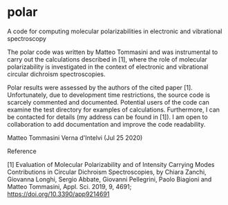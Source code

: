 # polar
 A code for computing molecular polarizabilities in electronic and vibrational spectroscopy
 
 The polar code was written by Matteo Tommasini and was instrumental to carry out the calculations described in [1], where the role of molecular polarizability is investigated in the context of electronic and vibrational circular dichroism spectroscopies.

 Polar results were assessed by the authors of the cited paper [1]. Unfortunately, due to development time restrictions, the source code is scarcely commented and documented. Potential users of the code can examine the test directory for examples of calculations. Furthermore, I can be contacted for details (my address can be found in [1]). I am open to collaboration to add documentation and improve the code readability.



Matteo Tommasini
Verna d'Intelvi (Jul 25 2020)

Reference

[1] Evaluation of Molecular Polarizability and of Intensity Carrying Modes Contributions in Circular Dichroism Spectroscopies, by Chiara Zanchi, Giovanna Longhi, Sergio Abbate, Giovanni Pellegrini, Paolo Biagioni and Matteo Tommasini, Appl. Sci. 2019, 9, 4691; https://doi.org/10.3390/app9214691


